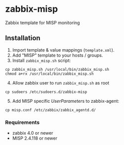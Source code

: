 # zabbix-misp

Zabbix template for MISP monitoring

## Installation
1. Import template & value mappings (`template.xml`).
2. Add "MISP" template to your hosts / groups.
2. Install `zabbix_misp.sh` script:
```
cp zabbix_misp.sh /usr/local/bin/zabbix_misp.sh
chmod a+rx /usr/local/bin/zabbix_misp.sh
```
4. Allow zabbix user to run `zabbix_misp.sh` as root
```
cp sudoers /etc/sudoers.d/zabbix-misp
```
5. Add MISP specific *UserParameter*s to zabbix-agent:
```
cp misp.conf /etc/zabbix/zabbix_agentd.d/
```

### Requirements
 - zabbix 4.0 or newer
 - MISP 2.4.118 or newer
